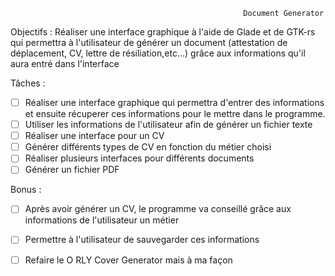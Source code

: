                                                         Document Generator

Objectifs : Réaliser une interface graphique à l'aide de Glade et de GTK-rs qui permettra à l'utilisateur de générer un document (attestation de déplacement, CV, lettre de résiliation,etc...) grâce aux informations qu'il aura entré dans l'interface

Tâches :

- [ ] Réaliser une interface graphique qui permettra d'entrer des informations et ensuite récuperer ces informations pour le mettre dans le programme.
- [ ] Utiliser les informations de l'utilisateur afin de générer un fichier texte 
- [ ] Réaliser une interface pour un CV 
- [ ] Générer différents types de CV en fonction du métier choisi 
- [ ] Réaliser plusieurs interfaces pour différents documents
- [ ] Générer un fichier PDF

Bonus :

- [ ] Après avoir générer un CV, le programme va conseillé grâce aux informations de l'utilisateur un métier
- [ ] Permettre à l'utilisateur de sauvegarder ces informations
- [ ] Refaire le O RLY Cover Generator mais à ma façon



